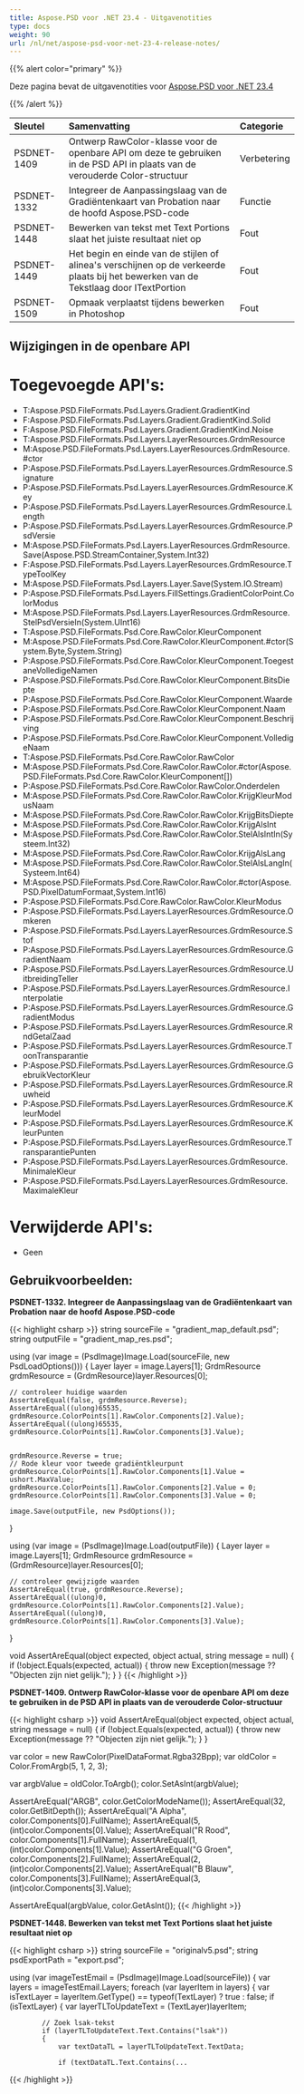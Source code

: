 ```yaml
---
title: Aspose.PSD voor .NET 23.4 - Uitgavenotities
type: docs
weight: 90
url: /nl/net/aspose-psd-voor-net-23-4-release-notes/
---
```


{{% alert color="primary" %}}

Deze pagina bevat de uitgavenotities voor [Aspose.PSD voor .NET 23.4](https://www.nuget.org/packages/Aspose.PSD/)

{{% /alert %}}

|**Sleutel**|**Samenvatting**|**Categorie**|
| :- | :- | :- |
|PSDNET-1409|Ontwerp RawColor-klasse voor de openbare API om deze te gebruiken in de PSD API in plaats van de verouderde Color-structuur|Verbetering|
|PSDNET-1332|Integreer de Aanpassingslaag van de Gradiëntenkaart van Probation naar de hoofd Aspose.PSD-code|Functie|
|PSDNET-1448|Bewerken van tekst met Text Portions slaat het juiste resultaat niet op|Fout|
|PSDNET-1449|Het begin en einde van de stijlen of alinea's verschijnen op de verkeerde plaats bij het bewerken van de Tekstlaag door ITextPortion|Fout|
|PSDNET-1509|Opmaak verplaatst tijdens bewerken in Photoshop|Fout|


## **Wijzigingen in de openbare API**
# **Toegevoegde API's:**
- T:Aspose.PSD.FileFormats.Psd.Layers.Gradient.GradientKind
- F:Aspose.PSD.FileFormats.Psd.Layers.Gradient.GradientKind.Solid
- F:Aspose.PSD.FileFormats.Psd.Layers.Gradient.GradientKind.Noise
- T:Aspose.PSD.FileFormats.Psd.Layers.LayerResources.GrdmResource
- M:Aspose.PSD.FileFormats.Psd.Layers.LayerResources.GrdmResource.#ctor
- P:Aspose.PSD.FileFormats.Psd.Layers.LayerResources.GrdmResource.Signature
- P:Aspose.PSD.FileFormats.Psd.Layers.LayerResources.GrdmResource.Key
- P:Aspose.PSD.FileFormats.Psd.Layers.LayerResources.GrdmResource.Length
- P:Aspose.PSD.FileFormats.Psd.Layers.LayerResources.GrdmResource.PsdVersie
- M:Aspose.PSD.FileFormats.Psd.Layers.LayerResources.GrdmResource.Save(Aspose.PSD.StreamContainer,System.Int32)
- F:Aspose.PSD.FileFormats.Psd.Layers.LayerResources.GrdmResource.TypeToolKey
- M:Aspose.PSD.FileFormats.Psd.Layers.Layer.Save(System.IO.Stream)
- P:Aspose.PSD.FileFormats.Psd.Layers.FillSettings.GradientColorPoint.ColorModus
- M:Aspose.PSD.FileFormats.Psd.Layers.LayerResources.GrdmResource.StelPsdVersieIn(System.UInt16)
- T:Aspose.PSD.FileFormats.Psd.Core.RawColor.KleurComponent
- M:Aspose.PSD.FileFormats.Psd.Core.RawColor.KleurComponent.#ctor(System.Byte,System.String)
- P:Aspose.PSD.FileFormats.Psd.Core.RawColor.KleurComponent.ToegestaneVolledigeNamen
- P:Aspose.PSD.FileFormats.Psd.Core.RawColor.KleurComponent.BitsDiepte
- P:Aspose.PSD.FileFormats.Psd.Core.RawColor.KleurComponent.Waarde
- P:Aspose.PSD.FileFormats.Psd.Core.RawColor.KleurComponent.Naam
- P:Aspose.PSD.FileFormats.Psd.Core.RawColor.KleurComponent.Beschrijving
- P:Aspose.PSD.FileFormats.Psd.Core.RawColor.KleurComponent.VolledigeNaam
- T:Aspose.PSD.FileFormats.Psd.Core.RawColor.RawColor
- M:Aspose.PSD.FileFormats.Psd.Core.RawColor.RawColor.#ctor(Aspose.PSD.FileFormats.Psd.Core.RawColor.KleurComponent[])
- P:Aspose.PSD.FileFormats.Psd.Core.RawColor.RawColor.Onderdelen
- M:Aspose.PSD.FileFormats.Psd.Core.RawColor.RawColor.KrijgKleurModusNaam
- M:Aspose.PSD.FileFormats.Psd.Core.RawColor.RawColor.KrijgBitsDiepte
- M:Aspose.PSD.FileFormats.Psd.Core.RawColor.RawColor.KrijgAlsInt
- M:Aspose.PSD.FileFormats.Psd.Core.RawColor.RawColor.StelAlsIntIn(Systeem.Int32)
- M:Aspose.PSD.FileFormats.Psd.Core.RawColor.RawColor.KrijgAlsLang
- M:Aspose.PSD.FileFormats.Psd.Core.RawColor.RawColor.StelAlsLangIn(Systeem.Int64)
- M:Aspose.PSD.FileFormats.Psd.Core.RawColor.RawColor.#ctor(Aspose.PSD.PixelDatumFormaat,System.Int16)
- P:Aspose.PSD.FileFormats.Psd.Core.RawColor.RawColor.KleurModus
- P:Aspose.PSD.FileFormats.Psd.Layers.LayerResources.GrdmResource.Omkeren
- P:Aspose.PSD.FileFormats.Psd.Layers.LayerResources.GrdmResource.Stof
- P:Aspose.PSD.FileFormats.Psd.Layers.LayerResources.GrdmResource.GradientNaam
- P:Aspose.PSD.FileFormats.Psd.Layers.LayerResources.GrdmResource.UitbreidingTeller
- P:Aspose.PSD.FileFormats.Psd.Layers.LayerResources.GrdmResource.Interpolatie
- P:Aspose.PSD.FileFormats.Psd.Layers.LayerResources.GrdmResource.GradientModus
- P:Aspose.PSD.FileFormats.Psd.Layers.LayerResources.GrdmResource.RndGetalZaad
- P:Aspose.PSD.FileFormats.Psd.Layers.LayerResources.GrdmResource.ToonTransparantie
- P:Aspose.PSD.FileFormats.Psd.Layers.LayerResources.GrdmResource.GebruikVectorKleur
- P:Aspose.PSD.FileFormats.Psd.Layers.LayerResources.GrdmResource.Ruwheid
- P:Aspose.PSD.FileFormats.Psd.Layers.LayerResources.GrdmResource.KleurModel
- P:Aspose.PSD.FileFormats.Psd.Layers.LayerResources.GrdmResource.KleurPunten
- P:Aspose.PSD.FileFormats.Psd.Layers.LayerResources.GrdmResource.TransparantiePunten
- P:Aspose.PSD.FileFormats.Psd.Layers.LayerResources.GrdmResource.MinimaleKleur
- P:Aspose.PSD.FileFormats.Psd.Layers.LayerResources.GrdmResource.MaximaleKleur


# **Verwijderde API's:**
- Geen


## **Gebruikvoorbeelden:**

**PSDNET-1332. Integreer de Aanpassingslaag van de Gradiëntenkaart van Probation naar de hoofd Aspose.PSD-code**

{{< highlight csharp >}}
string sourceFile = "gradient_map_default.psd";
string outputFile = "gradient_map_res.psd";

using (var image = (PsdImage)Image.Load(sourceFile, new PsdLoadOptions()))
{
    Layer layer = image.Layers[1];
    GrdmResource grdmResource = (GrdmResource)layer.Resources[0];

    // controleer huidige waarden
    AssertAreEqual(false, grdmResource.Reverse);
    AssertAreEqual((ulong)65535, grdmResource.ColorPoints[1].RawColor.Components[2].Value);
    AssertAreEqual((ulong)65535, grdmResource.ColorPoints[1].RawColor.Components[3].Value);


    grdmResource.Reverse = true;
    // Rode kleur voor tweede gradiëntkleurpunt
    grdmResource.ColorPoints[1].RawColor.Components[1].Value = ushort.MaxValue;
    grdmResource.ColorPoints[1].RawColor.Components[2].Value = 0;
    grdmResource.ColorPoints[1].RawColor.Components[3].Value = 0;

    image.Save(outputFile, new PsdOptions());
}

using (var image = (PsdImage)Image.Load(outputFile))
{
    Layer layer = image.Layers[1];
    GrdmResource grdmResource = (GrdmResource)layer.Resources[0];

    // controleer gewijzigde waarden
    AssertAreEqual(true, grdmResource.Reverse);
    AssertAreEqual((ulong)0, grdmResource.ColorPoints[1].RawColor.Components[2].Value);
    AssertAreEqual((ulong)0, grdmResource.ColorPoints[1].RawColor.Components[3].Value);
}

void AssertAreEqual(object expected, object actual, string message = null)
{
    if (!object.Equals(expected, actual))
    {
        throw new Exception(message ?? "Objecten zijn niet gelijk.");
    }
}
{{< /highlight >}}

**PSDNET-1409. Ontwerp RawColor-klasse voor de openbare API om deze te gebruiken in de PSD API in plaats van de verouderde Color-structuur**

{{< highlight csharp >}}
void AssertAreEqual(object expected, object actual, string message = null)
{
    if (!object.Equals(expected, actual))
    {
        throw new Exception(message ?? "Objecten zijn niet gelijk.");
    }
}

var color = new RawColor(PixelDataFormat.Rgba32Bpp);
var oldColor = Color.FromArgb(5, 1, 2, 3);

var argbValue = oldColor.ToArgb();
color.SetAsInt(argbValue);

AssertAreEqual("ARGB", color.GetColorModeName());
AssertAreEqual(32, color.GetBitDepth());
AssertAreEqual("A Alpha", color.Components[0].FullName);
AssertAreEqual(5, (int)color.Components[0].Value);
AssertAreEqual("R Rood", color.Components[1].FullName);
AssertAreEqual(1, (int)color.Components[1].Value);
AssertAreEqual("G Groen", color.Components[2].FullName);
AssertAreEqual(2, (int)color.Components[2].Value);
AssertAreEqual("B Blauw", color.Components[3].FullName);
AssertAreEqual(3, (int)color.Components[3].Value);

AssertAreEqual(argbValue, color.GetAsInt());
{{< /highlight >}}

**PSDNET-1448. Bewerken van tekst met Text Portions slaat het juiste resultaat niet op**

{{< highlight csharp >}}
string sourceFile = "originalv5.psd";
string psdExportPath = "export.psd";

using (var imageTestEmail = (PsdImage)Image.Load(sourceFile))
{
    var layers = imageTestEmail.Layers;
    foreach (var layerItem in layers)
    {
        var isTextLayer = layerItem.GetType() == typeof(TextLayer) ? true : false;
        if (isTextLayer)
        {
            var layerTLToUpdateText = (TextLayer)layerItem;

            // Zoek lsak-tekst
            if (layerTLToUpdateText.Text.Contains("lsak"))
            {
                var textDataTL = layerTLToUpdateText.TextData;

                if (textDataTL.Text.Contains(...
{{< /highlight >}}